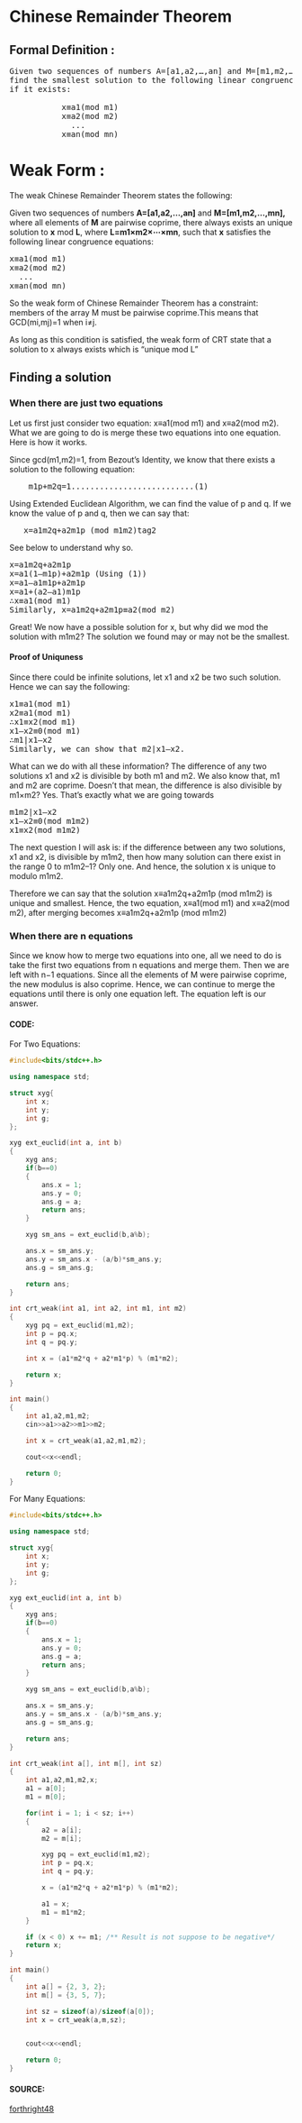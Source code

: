 # Chinese Remainder Theorem 

## Formal Definition :  
<pre>Given two sequences of numbers A=[a1,a2,…,an] and M=[m1,m2,…,mn],  
find the smallest solution to the following linear congruence equations,  
if it exists:

           x≡a1(mod m1)  
           x≡a2(mod m2)
             ... 
           x≡an(mod mn)</pre>
           
         
# Weak Form :    
 The weak Chinese Remainder Theorem states the following:

Given two sequences of numbers __A=[a1,a2,…,an]__ and __M=[m1,m2,…,mn],__ where all elements of __M__ are pairwise coprime, there always exists an unique solution to __x__ mod __L__, where __L=m1×m2×⋯×mn__, such that __x__ satisfies the following linear congruence equations:

<pre>x≡a1(mod m1)  
x≡a2(mod m2)  
  ...  
x≡an(mod mn)</pre>
So the weak form of Chinese Remainder Theorem has a constraint: members of the array M must be pairwise coprime.This means that GCD(mi,mj)=1 when i≠j.  

As long as this condition is satisfied, the weak form of CRT state that a solution to x always exists which is “unique mod L”

## Finding a solution 
### When there are just two equations
Let us first just consider two equation: x≡a1(mod m1) and x≡a2(mod m2). What we are going to do is merge these two equations into one equation. Here is how it works.

Since gcd(m1,m2)=1, from Bezout’s Identity, we know that there exists a solution to the following equation:

<pre>    m1p+m2q=1..........................(1) </pre>
Using Extended Euclidean Algorithm, we can find the value of p and q. If we know the value of p and q, then we can say that:
<pre>   x=a1m2q+a2m1p (mod m1m2)tag2 </pre>

See below to understand why so.
<pre>x=a1m2q+a2m1p
x=a1(1–m1p)+a2m1p (Using (1))
x=a1–a1m1p+a2m1p
x=a1+(a2–a1)m1p
∴x≡a1(mod m1)
Similarly, x=a1m2q+a2m1p≡a2(mod m2) </pre>
Great! We now have a possible solution for x, but why did we mod the solution with m1m2? The solution we found may or may not be the smallest.  

#### Proof of Uniquness 
Since there could be infinite solutions, let x1 and x2 be two such solution. Hence we can say the following:

<pre>x1≡a1(mod m1)
x2≡a1(mod m1)
∴x1≡x2(mod m1)
x1–x2≡0(mod m1)
∴m1|x1–x2
Similarly, we can show that m2|x1–x2.</pre>

What can we do with all these information? The difference of any two solutions x1 and x2 is divisible by both m1 and m2. We also know that, m1 and m2 are coprime. Doesn’t that mean, the difference is also divisible by m1×m2? Yes. That’s exactly what we are going towards

<pre>m1m2|x1–x2
x1–x2≡0(mod m1m2)
x1≡x2(mod m1m2)</pre>
The next question I will ask is: if the difference between any two solutions, x1 and x2, is divisible by m1m2, then how many solution can there exist in the range 0 to m1m2–1? Only one. And hence, the solution x is unique to modulo m1m2.

Therefore we can say that the solution x≡a1m2q+a2m1p (mod m1m2) is unique and smallest. Hence, the two equation, x≡a1(mod m1) and x≡a2(mod m2), after merging becomes x≡a1m2q+a2m1p (mod m1m2)

### When there are n equations
Since we know how to merge two equations into one, all we need to do is take the first two equations from n equations and merge them. Then we are left with n−1 equations. Since all the elements of M were pairwise coprime, the new modulus is also coprime. Hence, we can continue to merge the equations until there is only one equation left. The equation left is our answer.

#### CODE:
For Two Equations: 
```c++
#include<bits/stdc++.h>

using namespace std;

struct xyg{
    int x;
    int y;
    int g;
};

xyg ext_euclid(int a, int b)
{
    xyg ans;
    if(b==0)
    {
        ans.x = 1;
        ans.y = 0;
        ans.g = a;
        return ans;
    }

    xyg sm_ans = ext_euclid(b,a%b);

    ans.x = sm_ans.y;
    ans.y = sm_ans.x - (a/b)*sm_ans.y;
    ans.g = sm_ans.g;

    return ans;
}

int crt_weak(int a1, int a2, int m1, int m2)
{
    xyg pq = ext_euclid(m1,m2);
    int p = pq.x;
    int q = pq.y;

    int x = (a1*m2*q + a2*m1*p) % (m1*m2);

    return x;
}

int main()
{
    int a1,a2,m1,m2;
    cin>>a1>>a2>>m1>>m2;

    int x = crt_weak(a1,a2,m1,m2);

    cout<<x<<endl;

    return 0;
}

```
For Many Equations:
```c++
#include<bits/stdc++.h>

using namespace std;

struct xyg{
    int x;
    int y;
    int g;
};

xyg ext_euclid(int a, int b)
{
    xyg ans;
    if(b==0)
    {
        ans.x = 1;
        ans.y = 0;
        ans.g = a;
        return ans;
    }

    xyg sm_ans = ext_euclid(b,a%b);

    ans.x = sm_ans.y;
    ans.y = sm_ans.x - (a/b)*sm_ans.y;
    ans.g = sm_ans.g;

    return ans;
}

int crt_weak(int a[], int m[], int sz)
{
    int a1,a2,m1,m2,x;
    a1 = a[0];
    m1 = m[0];

    for(int i = 1; i < sz; i++)
    {
        a2 = a[i];
        m2 = m[i];

        xyg pq = ext_euclid(m1,m2);
        int p = pq.x;
        int q = pq.y;

        x = (a1*m2*q + a2*m1*p) % (m1*m2);

        a1 = x;
        m1 = m1*m2;
    }

    if (x < 0) x += m1; /** Result is not suppose to be negative*/
    return x;
}

int main()
{
    int a[] = {2, 3, 2};
    int m[] = {3, 5, 7};

    int sz = sizeof(a)/sizeof(a[0]);
    int x = crt_weak(a,m,sz);


    cout<<x<<endl;

    return 0;
}
```

#### SOURCE:
[forthright48](https://forthright48.com/chinese-remainder-theorem-part-1-coprime-moduli/)
